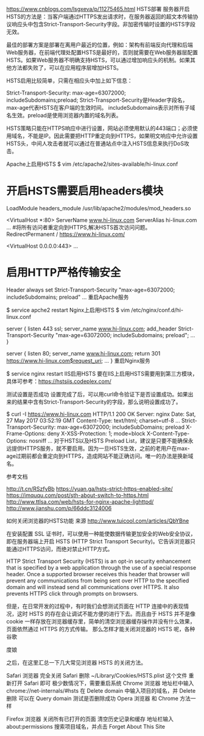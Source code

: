 https://www.cnblogs.com/lsgxeva/p/11275465.html
HSTS部署
服务器开启HSTS的方法是：当客户端通过HTTPS发出请求时，在服务器返回的超文本传输协议响应头中包含Strict-Transport-Security字段。非加密传输时设置的HSTS字段无效。

最佳的部署方案是部署在离用户最近的位置，例如：架构有前端反向代理和后端Web服务器，在前端代理处配置HSTS是最好的，否则就需要在Web服务器层配置HSTS。如果Web服务器不明确支持HSTS，可以通过增加响应头的机制。如果其他方法都失败了，可以在应用程序层增加HSTS。

HSTS启用比较简单，只需在相应头中加上如下信息：

Strict-Transport-Security: max-age=63072000; includeSubdomains;preload;
Strict-Transport-Security是Header字段名，max-age代表HSTS在客户端的生效时间。 includeSubdomains表示对所有子域名生效。preload是使用浏览器内置的域名列表。

HSTS策略只能在HTTPS响应中进行设置，网站必须使用默认的443端口；必须使用域名，不能是IP。因此需要把HTTP重定向到HTTPS，如果明文响应中允许设置HSTS头，中间人攻击者就可以通过在普通站点中注入HSTS信息来执行DoS攻击。

Apache上启用HSTS
$ vim /etc/apache2/sites-available/hi-linux.conf

# 开启HSTS需要启用headers模块
LoadModule headers_module /usr/lib/apache2/modules/mod_headers.so

<VirtualHost *:80>
  ServerName www.hi-linux.com
  ServerAlias hi-linux.com
...
 #将所有访问者重定向到HTTPS,解决HSTS首次访问问题。
  RedirectPermanent / https://www.hi-linux.com/
</VirtualHost>

<VirtualHost 0.0.0.0:443>
...
# 启用HTTP严格传输安全
  Header always set Strict-Transport-Security "max-age=63072000; includeSubdomains; preload"
...
</VirtualHost>
重启Apache服务

$ service apche2 restart
Nginx上启用HSTS
$ vim /etc/nginx/conf.d/hi-linux.conf

server {
   listen 443 ssl;
   server_name www.hi-linux.com;
   add_header Strict-Transport-Security "max-age=63072000; includeSubdomains; preload";
...
}

server {
   listen 80;
   server_name www.hi-linux.com;
   return 301 https://www.hi-linux.com$request_uri;
...
}
重启Nginx服务

$ service nginx restart
IIS启用HSTS
要在IIS上启用HSTS需要用到第三方模块，具体可参考：https://hstsiis.codeplex.com/

测试设置是否成功
设置完成了后，可以用curl命令验证下是否设置成功。如果出来的结果中含有Strict-Transport-Security的字段，那么说明设置成功了。

$ curl -I https://www.hi-linux.com
HTTP/1.1 200 OK
Server: nginx
Date: Sat, 27 May 2017 03:52:19 GMT
Content-Type: text/html; charset=utf-8
...
Strict-Transport-Security: max-age=63072000; includeSubDomains; preload
X-Frame-Options: deny
X-XSS-Protection: 1; mode=block
X-Content-Type-Options: nosniff
...
对于HSTS以及HSTS Preload List，建议是只要不能确保永远提供HTTPS服务，就不要启用。因为一旦HSTS生效，之前的老用户在max-age过期前都会重定向到HTTPS，造成网站不能正确访问。唯一的办法是换新域名。

参考文档
 
http://t.cn/RSzfyBb
https://yuan.ga/hsts-strict-https-enabled-site/
https://imququ.com/post/sth-about-switch-to-https.html
http://www.ttlsa.com/web/hsts-for-nginx-apache-lighttpd/
http://www.jianshu.com/p/66ddc3124006

 

如何关闭浏览器的HSTS功能
来源  http://www.tuicool.com/articles/QbYBne

在安装配置 SSL 证书时，可以使用一种能使数据传输更加安全的Web安全协议，即在服务器端上开启 HSTS (HTTP Strict Transport Security)。它告诉浏览器只能通过HTTPS访问，而绝对禁止HTTP方式。 

HTTP Strict Transport Security (HSTS) is an opt-in security enhancement that is specified by a web application through the use of a special response header. Once a supported browser receives this header that browser will prevent any communications from being sent over HTTP to the specified domain and will instead send all communications over HTTPS. It also prevents HTTPS click through prompts on browsers.

但是，在日常开发的过程中，有时我们会想测试页面在 HTTP 连接中的表现情况，这时 HSTS 的存在会让调试不能方便的进行下去。而且由于 HSTS 并不是像 cookie 一样存放在浏览器缓存里，简单的清空浏览器缓存操作并没有什么效果，页面依然通过 HTTPS 的方式传输。  那么怎样才能关闭浏览器的 HSTS 呢，各种谷歌

度娘

之后，在这里汇总一下几大常见浏览器 HSTS 的关闭方法。

Safari 浏览器
完全关闭 Safari
删除 ~/Library/Cookies/HSTS.plist 这个文件
重新打开 Safari 即可
极少数情况下，需要重启系统
Chrome 浏览器
地址栏中输入 chrome://net-internals/#hsts
在 Delete domain 中输入项目的域名，并 Delete 删除
可以在 Query domain 测试是否删除成功
Opera 浏览器
和 Chrome 方法一样

Firefox 浏览器
关闭所有已打开的页面
清空历史记录和缓存
地址栏输入 about:permissions
搜索项目域名，并点击 Forget About This Site
 

 